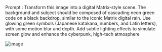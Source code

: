 Prompt : Transform this image into a digital Matrix-style scene. The background and subject should be composed of cascading neon green code on a black backdrop, similar to the iconic Matrix digital rain. 
Use glowing green symbols (Japanese katakana, numbers, and Latin letters), with some motion blur and depth. Add subtle lighting effects to simulate screen glow and enhance the cyberpunk, high-tech atmosphere

![image](https://github.com/user-attachments/assets/94341140-9197-446e-89e4-57a8a7d959d1)
